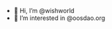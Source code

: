 - 👋 Hi, I’m @wishworld
- 👀 I’m interested in @oosdao.org

<!---
Limitbreaker042/Limitbreaker042 is a ✨ special ✨ repository because its `README.md` (this file) appears on your GitHub profile.
You can click the Preview link to take a look at your changes.
--->
